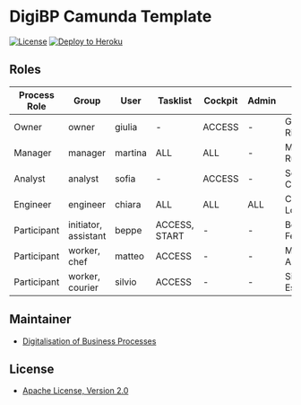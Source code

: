 # DigiBP Camunda Template

[![License](http://img.shields.io/:license-apache-blue.svg)](http://www.apache.org/licenses/LICENSE-2.0.html)
[![Deploy to Heroku](https://img.shields.io/badge/deploy%20to-Heroku-6762a6.svg?longCache=true)](https://heroku.com/deploy)

## Roles

| Process Role 	| Group     	        | User    	| Tasklist   	| Cockpit 	| Admin 	| Name            	|
|--------------	|-----------	        |---------	|------------	|---------	|-------	|-----------------	|
| Owner        	| owner     	        | giulia  	| -          	| ACCESS    | -     	| Giulia Ricci    	|
| Manager      	| manager   	        | martina 	| ALL        	| ALL     	| -     	| Martina Russo   	|
| Analyst      	| analyst   	        | sofia   	| -          	| ACCESS    | -     	| Sofia Conti     	|
| Engineer     	| engineer  	        | chiara  	| ALL        	| ALL     	| ALL   	| Chiara Lombardi 	|
| Participant  	| initiator, assistant 	| beppe   	| ACCESS, START | -       	| -     	| Beppe Ferrari   	|
| Participant  	| worker, chef          | matteo  	| ACCESS        | -       	| -     	| Matteo Alfonsi  	|
| Participant  	| worker, courier       | silvio  	| ACCESS        | -       	| -     	| Silvio Esposito 	|

## Maintainer
- [Digitalisation of Business Processes](https://github.com/digibp)

## License

- [Apache License, Version 2.0](https://github.com/DigiBP/digibp-archetype-camunda-boot/blob/master/LICENSE)